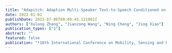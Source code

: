 ```yaml
---
title: "Adapitch: Adaption Multi-Speaker Text-to-Speech Conditioned on Pitch Disentangling with Untranscribed Data"
date: 2022-01-01
publishDate: 2023-07-06T09:09:45.121862Z
authors: ["Xulong Zhang", "Jianzong Wang", "Ning Cheng", "Jing Xiao"]
publication_types: ["1"]
abstract: ""
featured: false
publication: "*18th International Conference on Mobility, Sensing and Networking, MSN 2022, Guangzhou, China, December 14-16, 2022*"
---
```


